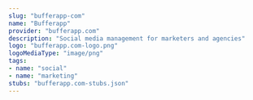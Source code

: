 ```yaml
---
slug: "bufferapp-com"
name: "Bufferapp"
provider: "bufferapp.com"
description: "Social media management for marketers and agencies"
logo: "bufferapp.com-logo.png"
logoMediaType: "image/png"
tags:
- name: "social"
- name: "marketing"
stubs: "bufferapp.com-stubs.json"
---
```

